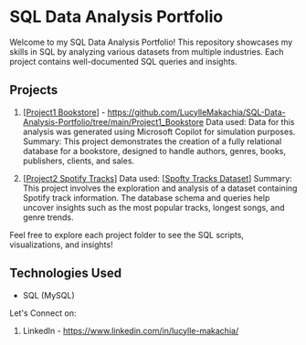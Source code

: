 # SQL Data Analysis Portfolio
Welcome to my SQL Data Analysis Portfolio! This repository showcases my skills in SQL by analyzing various datasets from multiple industries. Each project contains well-documented SQL queries and insights.

## Projects

1. [[Project1 Bookstore](url)] - https://github.com/LucylleMakachia/SQL-Data-Analysis-Portfolio/tree/main/Project1_Bookstore
   Data used: Data for this analysis was generated using Microsoft Copilot for simulation purposes.
   Summary: This project demonstrates the creation of a fully relational database for a bookstore, designed to handle authors, genres, books, publishers, clients, and sales.
   
2. [[Project2 Spotify Tracks](url)] 
   Data used: [[Spofty Tracks Dataset](url)] 
   Summary: This project involves the exploration and analysis of a dataset containing Spotify track information. The database schema and queries help uncover insights such as the most                  popular tracks, longest songs, and genre trends.

Feel free to explore each project folder to see the SQL scripts, visualizations, and insights!

## Technologies Used
- SQL (MySQL)

Let's Connect on:
1. LinkedIn - https://www.linkedin.com/in/lucylle-makachia/
